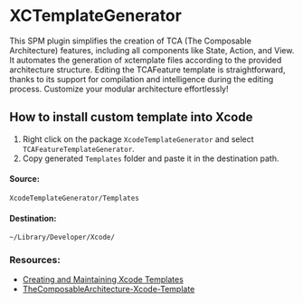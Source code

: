 # XCTemplateGenerator

This SPM plugin simplifies the creation of TCA (The Composable Architecture) features, including all components like State, Action, and View. It automates the generation of xctemplate files according to the provided architecture structure. Editing the TCAFeature template is straightforward, thanks to its support for compilation and intelligence during the editing process. Customize your modular architecture effortlessly! 
 
## How to install custom template into Xcode

1. Right click on the package `XcodeTemplateGenerator` and select `TCAFeatureTemplateGenerator`. 
2. Copy generated `Templates` folder and paste it in the destination path.

#### Source:

```
XcodeTemplateGenerator/Templates
```


#### Destination: 
```
~/Library/Developer/Xcode/
```

### Resources: 
- [Creating and Maintaining Xcode Templates](https://www.cinnamon.agency/blog/post/creating_and_maintaining_xcode_templates)
- [TheComposableArchitecture-Xcode-Template](https://github.com/crelies/TheComposableArchitecture-Xcode-Template)


